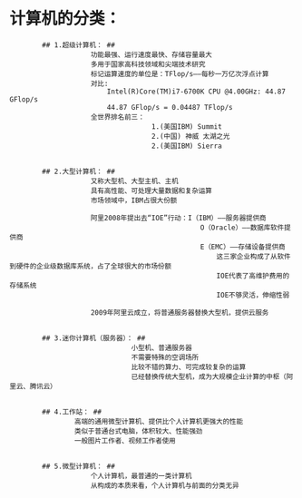 # 计算机的分类： #

			
			## 1.超级计算机： ##
						功能最强、运行速度最快、存储容量最大
						多用于国家高科技领域和尖端技术研究
						标记运算速度的单位是：TFlop/s——每秒一万亿次浮点计算
						对比:
							Intel(R)Core(TM)i7-6700K CPU @4.00GHz: 44.87 GFlop/s 
							44.87 GFlop/s = 0.04487 TFlop/s
						全世界排名前三：
									   1.(美国IBM) Summit
									   2.(中国) 神威 太湖之光
									   2.(美国IBM) Sierra
			
			
			## 2.大型计算机： ##
						又称大型机、大型主机、主机
						具有高性能、可处理大量数据和复杂运算
						市场领域中，IBM占很大份额
						
						阿里2008年提出去“IOE”行动：I（IBM）——服务器提供商
												   O（Oracle）——数据库软件提供商
												   E（EMC）——存储设备提供商
													   这三家企业构成了从软件到硬件的企业级数据库系统，占了全球很大的市场份额
													   IOE代表了高维护费用的存储系统
													   IOE不够灵活，伸缩性弱		
													   
						2009年阿里云成立，将普通服务器替换大型机，提供云服务
						
						
			## 3.迷你计算机（服务器）： ##
								  小型机、普通服务器
								  不需要特殊的空调场所
								  比较不错的算力、可完成较复杂的运算
								  已经替换传统大型机，成为大规模企业计算的中枢（阿里云、腾讯云）
					
					
			## 4.工作站： ##
			        高端的通用微型计算机、提供比个人计算机更强大的性能
					类似于普通台式电脑，体积较大、性能强劲
					一般图片工作者、视频工作者使用
					
					
			## 5.微型计算机： ##
			            个人计算机，最普通的一类计算机
						从构成的本质来看，个人计算机与前面的分类无异